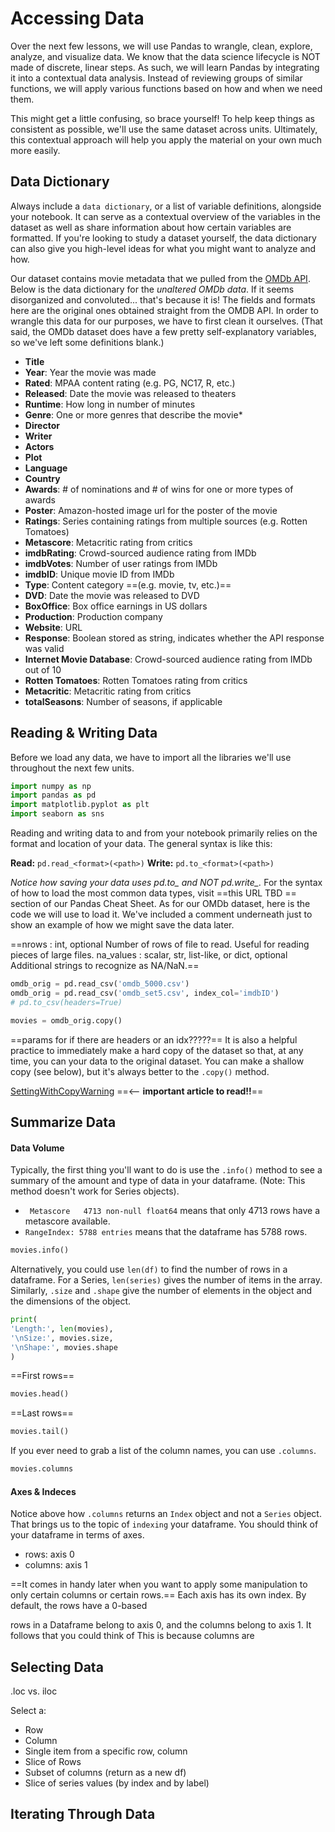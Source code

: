 # Accessing Data

Over the next few lessons, we will use Pandas to wrangle, clean, explore, analyze, and visualize data. We know that the data science lifecycle is NOT made of discrete, linear steps. As such, we will learn Pandas by integrating it into a contextual data analysis. Instead of reviewing groups of similar functions, we will apply various functions based on how and when we need them.

This might get a little confusing, so brace yourself! To help keep things as consistent as possible, we'll use the same dataset across units. Ultimately, this contextual approach will help you apply the material on your own much more easily.

## Data Dictionary

Always include a `data dictionary`, or a list of variable definitions, alongside your notebook. It can serve as a contextual overview of the variables in the dataset as well as share information about how certain variables are formatted. If you're looking to study a dataset yourself, the data dictionary can also give you high-level ideas for what you might want to analyze and how.

Our dataset contains movie metadata that we pulled from the [OMDb API](http://www.omdbapi.com/). Below is the data dictionary for the *unaltered OMDb data*. If it seems disorganized and convoluted... that's because it is! The fields and formats here are the original ones obtained straight from the OMDB API. In order to wrangle this data for our purposes, we have to first clean it ourselves. (That said, the OMDb dataset does have a few pretty self-explanatory variables, so we've left some definitions blank.)

* **Title**
* **Year**: Year the movie was made
* **Rated**: MPAA content rating (e.g. PG, NC17, R, etc.)
* **Released**: Date the movie was released to theaters
* **Runtime**: How long in number of minutes 
* **Genre**: One or more genres that describe the movie* 
* **Director**
* **Writer**
* **Actors**
* **Plot**
* **Language**
* **Country**
* **Awards**: # of nominations and # of wins for one or more types of awards
* **Poster**: Amazon-hosted image url for the poster of the movie
* **Ratings**: Series containing ratings from multiple sources (e.g. Rotten Tomatoes)
* **Metascore**: Metacritic rating from critics
* **imdbRating**: Crowd-sourced audience rating from IMDb
* **imdbVotes**: Number of user ratings from IMDb
* **imdbID**: Unique movie ID from IMDb
* **Type**: Content category ==(e.g. movie, tv, etc.)==
* **DVD**: Date the movie was released to DVD
* **BoxOffice**: Box office earnings in US dollars
* **Production**: Production company
* **Website**: URL
* **Response**: Boolean stored as string, indicates whether the API response was valid
* **Internet Movie Database**: Crowd-sourced audience rating from IMDb out of 10
* **Rotten Tomatoes**: Rotten Tomatoes rating from critics 
* **Metacritic**: Metacritic rating from critics
* **totalSeasons**: Number of seasons, if applicable

## Reading & Writing Data

Before we load any data, we have to import all the libraries we'll use throughout the next few units.

```python
import numpy as np
import pandas as pd
import matplotlib.pyplot as plt
import seaborn as sns
```

Reading and writing data to and from your notebook primarily relies on the format and location of your data. The general syntax is like this:

**Read:** `pd.read_<format>(<path>)`
**Write:** `pd.to_<format>(<path>)`

*Notice how saving your data uses pd.to_<format> and NOT pd.write_.* For the syntax of how to load the most common data types, visit ==this URL TBD == section of our Pandas Cheat Sheet. As for our OMDb dataset, here is the code we will use to load it. We've included a comment underneath just to show an example of how we might save the data later.

==nrows : int, optional
Number of rows of file to read. Useful for reading pieces of large files.
na_values : scalar, str, list-like, or dict, optional
Additional strings to recognize as NA/NaN.==

```python
omdb_orig = pd.read_csv('omdb_5000.csv')
omdb_orig = pd.read_csv('omdb_set5.csv', index_col='imdbID')
# pd.to_csv(headers=True)

movies = omdb_orig.copy()
```

==params for if there are headers or an idx?????==
It is also a helpful practice to immediately make a hard copy of the dataset so that, at any time, you can your data to the original dataset. You can make a shallow copy (see below), but it's always better to the `.copy()` method.

[SettingWithCopyWarning](https://www.dataquest.io/blog/settingwithcopywarning/) ==<-- **important article to read!!**==

## Summarize Data 

#### Data Volume

Typically, the first thing you'll want to do is use the `.info()` method to see a summary of the amount and type of data in your dataframe. (Note: This method doesn't work for Series objects).

* `	Metascore   4713 non-null float64` means that only 4713 rows have a metascore available.
* `RangeIndex: 5788 entries` means that the dataframe has 5788 rows. 

```python
movies.info()
```

Alternatively, you could use `len(df)` to find the number of rows in a dataframe. For a Series, `len(series)` gives the number of items in the array. Similarly, `.size` and `.shape` give the number of elements in the object and the dimensions of the object.

```python
print(
'Length:', len(movies), 
'\nSize:', movies.size, 
'\nShape:', movies.shape
)
```
==First rows==

```python
movies.head() 
```

==Last rows==

```python
movies.tail() 
```

If you ever need to grab a list of the column names, you can use `.columns`. 

```python
movies.columns
```
#### Axes & Indeces

Notice above how `.columns` returns an `Index` object and not a `Series` object. That brings us to the topic of `indexing` your dataframe. You should think of your dataframe in terms of axes. 

* rows: axis 0
* columns: axis 1

==It comes in handy later when you want to apply some manipulation to only certain columns or certain rows.==
Each axis has its own index. By default, the rows have a 0-based



rows in a Dataframe belong to axis 0, and the columns belong to axis 1. It follows that you could think of This is because columns are 




## Selecting Data


.loc vs. iloc


Select a:
* Row
* Column
* Single item from a specific row, column
* Slice of Rows
* Subset of columns (return as a new df)
* Slice of series values (by index and by label)


## Iterating Through Data